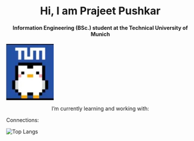 <h1 align = "center"> Hi, I am Prajeet Pushkar </h1>

<h4 align = "center"> Information Engineering (BSc.) student at the Technical University of Munich </h4>

<img align="center" src="penguinTUM.jpg"> 

<p align = "center"> I’m currently learning and working with: </p>
 


Connections: 



![Top Langs](https://github-readme-stats.vercel.app/api/top-langs/?username=PenguinPuff&layout=compact) 

